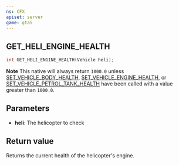 ```yaml
---
ns: CFX
apiset: server
game: gta5
---
```

## GET_HELI_ENGINE_HEALTH

```c
int GET_HELI_ENGINE_HEALTH(Vehicle heli);
```

**Note** This native will always return `1000.0` unless [SET_VEHICLE_BODY_HEALTH](#_0xB77D05AC8C78AADB), [SET_VEHICLE_ENGINE_HEALTH](#_0x45F6D8EEF34ABEF1), or [SET_VEHICLE_PETROL_TANK_HEALTH](#_0x70DB57649FA8D0D8) have been called with a value greater than `1000.0`.

## Parameters
* **heli**: The helicopter to check

## Return value
Returns the current health of the helicopter's engine.